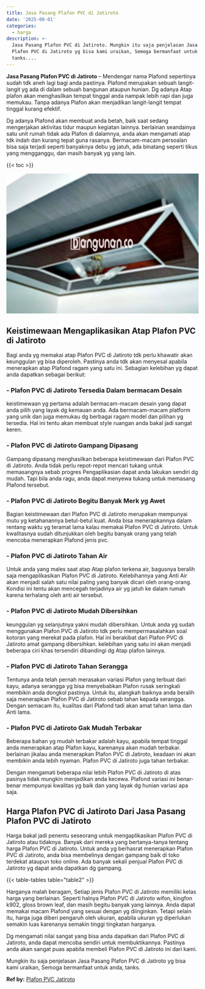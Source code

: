 ```yaml
---
title: Jasa Pasang Plafon PVC di Jatiroto
date: '2025-08-01'
categories:
  - harga
description: >-
  Jasa Pasang Plafon PVC di Jatiroto. Mungkin itu saja penjelasan Jasa Pasang
  Plafon PVC di Jatiroto yg bisa kami uraikan, Semoga bermanfaat untuk anda,
  tanks....
---
```


**Jasa Pasang Plafon PVC di Jatiroto** – Mendengar nama Plafond sepertinya sudah tdk aneh lagi bagi anda pastinya. Plafond merupakan sebuah langit-langit yg ada di dalam sebuah bangunan ataupun hunian. Dg adanya Atap plafon akan menghasilkan tempat tinggal anda nampak lebih rapi dan juga memukau. Tanpa adanya Plafon akan menjadikan langit-langit tempat tinggal kurang efektif.

Dg adanya Plafond akan membuat anda betah, baik saat sedang mengerjakan aktivitas tidur maupun kegiatan lainnya. berlainan seandainya satu unit rumah tidak ada Plafon di dalamnya, anda akan mengamati atap tdk indah dan kurang tepat guna rasanya. Bermacam-macam persoalan bisa saja terjadi seperti banyaknya debu yg jatuh, ada binatang seperti tikus yang mengganggu, dan masih banyak yg yang lain.

{{< toc >}}

![Jasa Pasang Plafon PVC di Jatiroto](/images/flafond-pvc-murah21.png)

## Keistimewaan Mengaplikasikan Atap Plafon PVC di Jatiroto

Bagi anda yg memakai atap Plafon PVC di Jatiroto tdk perlu khawatir akan keunggulan yg bisa diperoleh. Pastinya anda tdk akan menyesal apabila menerapkan atap Plafond ragam yang satu ini. Sebagian kelebihan yg dapat anda dapatkan sebagai berikut:

### \- Plafon PVC di Jatiroto Tersedia Dalam bermacam Desain

keistimewaan yg pertama adalah bermacam-macam desain yang dapat anda pilih yang layak dg kemauan anda. Ada bermacam-macam platform yang unik dan juga memukau dg berbagai ragam model dan pilihan yg tersedia. Hal ini tentu akan membuat style ruangan anda bakal jadi sangat keren.

### \- Plafon PVC di Jatiroto Gampang Dipasang

Gampang dipasang menghasilkan beberapa keistimewaan dari Plafon PVC di Jatiroto. Anda tidak perlu repot-repot mencari tukang untuk memasangnya sebab progres Pengaplikasian dapat anda lakukan sendiri dg mudah. Tapi bila anda ragu, anda dapat menyewa tukang untuk memasang Plafond tersebut.

### \- Plafon PVC di Jatiroto Begitu Banyak Merk yg Awet

Bagian keistimewaan dari Plafon PVC di Jatiroto merupakan mempunyai mutu yg ketahanannya betul-betul kuat. Anda bisa menerapkannya dalam rentang waktu yg teramat lama kalau memakai Plafon PVC di Jatiroto. Untuk kwalitasnya sudah ditunjukkan oleh begitu banyak orang yang telah mencoba menerapkan Plafond jenis pvc.

### \- Plafon PVC di Jatiroto Tahan Air

Untuk anda yang males saat atap Atap plafon terkena air, bagusnya beralih saja mengaplikasikan Plafon PVC di Jatiroto. Kelebihannya yang Anti Air akan menjadi salah satu nilai paling yang banyak dicari oleh orang-orang. Kondisi ini tentu akan mencegah terjadinya air yg jatuh ke dalam rumah karena terhalang oleh anti air tersebut.

### \- Plafon PVC di Jatiroto Mudah Dibersihkan

keunggulan yg selanjutnya yakni mudah dibersihkan. Untuk anda yg sudah menggunakan Plafon PVC di Jatiroto tdk perlu mempermasalahkan soal kotoran yang merekat pada plafon. Hal ini berakibat dari Plafon PVC di Jatiroto amat gampang dibersihkan. kelebihan yang satu ini akan menjadi beberapa ciri khas tersendiri dibandingi dg Atap plafon lainnya.

### \- Plafon PVC di Jatiroto Tahan Serangga

Tentunya anda telah pernah merasakan variasi Plafon yang terbuat dari kayu, adanya serangga yg bisa menyebabkan Plafon rusak seringkali membikin anda dongkol pastinya. Untuk itu, alangkah baiknya anda beralih saja menerapkan Plafon PVC di Jatiroto sebab tahan kepada serangga. Dengan semacam itu, kualitas dari Plafond tadi akan amat tahan lama dan Anti lama.

### \- Plafon PVC di Jatiroto Gak Mudah Terbakar

Beberapa bahan yg mudah terbakar adalah kayu, apabila tempat tinggal anda menerapkan atap Plafon kayu, karenanya akan mudah terbakar. berlainan jikalau anda menerapkan Plafon PVC di Jatiroto, keadaan ini akan membikin anda lebih nyaman. Plafon PVC di Jatiroto juga tahan terbakar.

Dengan mengamati beberapa nilai lebih Plafon PVC di Jatiroto di atas pasinya tidak mungkin menjadikan anda kecewa. Plafond variasi ini benar-benar mempunyai kwalitas yg baik dan yang layak dg hunian variasi apa saja.

## Harga Plafon PVC di Jatiroto Dari Jasa Pasang Plafon PVC di Jatiroto

Harga bakal jadi penentu seseorang untuk mengaplikasikan Plafon PVC di Jatiroto atau tidaknya. Banyak dari mereka yang bertanya-tanya tentang harga Plafon PVC di Jatiroto. Untuk anda yg berhasrat menerapkan Plafon PVC di Jatiroto, anda bisa membelinya dengan gampang baik di toko terdekat ataupun toko online. Ada banyak sekali penjual Plafon PVC di Jatiroto yg dapat anda dapatkan dg gampang.

{{< table-tables table="table2" >}}

Harganya malah beragam, Setiap jenis Plafon PVC di Jatiroto memiliki kelas harga yang berlainan. Seperti halnya Plafon PVC di Jatiroto wifon, kingfon k902, gloss brown leaf, dan masih begitu banyak yang lainnya. Anda dapat memakai macam Plafond yang sesuai dengan yg diinginkan. Tetapi selain itu, harga juga diberi pengaruh oleh ukuran, apabila ukuran yg diperlukan semakin luas karenanya semakin tinggi tingkatan harganya.

Dg mengamati nilai sangat yang bisa anda dapatkan dari Plafon PVC di Jatiroto, anda dapat mencoba sendiri untuk membuktikannya. Pastinya anda akan sangat puas apabila membeli Plafon PVC di Jatiroto ini dari kami.

Mungkin itu saja penjelasan Jasa Pasang Plafon PVC di Jatiroto yg bisa kami uraikan, Semoga bermanfaat untuk anda, tanks.

**Ref by:** [Plafon PVC Jatiroto](https://id.wikipedia.org/wiki/Plafon)
